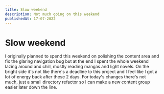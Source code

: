 ```yaml
---
title: Slow weekend
description: Not much going on this weekend
publishedAt: 17-07-2022
---
```


# Slow weekend
I originally planned to spend this weekend on polishing the content area and fix
the glaring navigation bug but at the end I spent the whole weekend lazing
around and chill, mostly reading mangas and light novels. On the bright side it's not like there's a deadline to this
project and I feel like I got a lot of energy back after these 2 days. For
today's changes there's not much, just a small directory refactor so I can make
a new content group easier later down the line.
